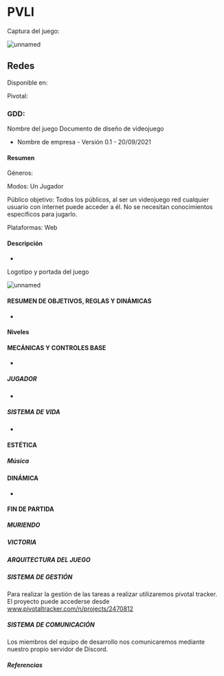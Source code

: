 # PVLI
Captura del juego:

![unnamed]()

## Redes

Disponible en:

Pivotal:

### GDD:

Nombre del juego
Documento de diseño de videojuego
-  Nombre de empresa -
Versión 0.1 - 20/09/2021

#### Resumen

Géneros:

Modos: Un Jugador

Público objetivo: Todos los públicos, al ser un videojuego red cualquier usuario con internet puede acceder a él. No se necesitan conocimientos específicos para jugarlo.

Plataformas: Web


#### Descripción
-

Logotipo y portada del juego


![unnamed]()


#### RESUMEN DE OBJETIVOS, REGLAS Y DINÁMICAS
-


#### Niveles





#### MECÁNICAS Y CONTROLES BASE
-

##### JUGADOR
-


##### SISTEMA DE VIDA 
-


#### ESTÉTICA
 


##### Música


#### DINÁMICA
-
#### FIN DE PARTIDA


##### MURIENDO


##### VICTORIA



##### ARQUITECTURA DEL JUEGO


##### SISTEMA DE GESTIÓN 
Para realizar la gestión de las tareas a realizar utilizaremos pivotal tracker. El proyecto puede accederse desde www.pivotaltracker.com/n/projects/2470812


##### SISTEMA DE COMUNICACIÓN
Los miembros del equipo de desarrollo nos comunicaremos mediante nuestro propio servidor de Discord.

##### Referencias

